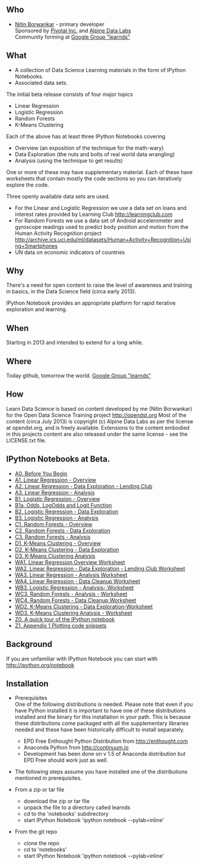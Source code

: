 Who
---

* [Nitin Borwankar](http://twitter.com/nitin) - primary developer  
Sponsored by [Pivotal Inc.](http://gopivotal.com) and [Alpine Data Labs](http://alpinenow.com)  
Community forming at [Google Group "learnds"](https://groups.google.com/forum/#!forum/learnds)

What
----

* A collection of Data Science Learning materials in the form of IPython Notebooks.
* Associated data sets.

The initial beta release consists of four major topics

* Linear Regression
* Logistic Regression
* Random Forests
* K-Means Clustering

Each of the above has at least three IPython Notebooks covering

* Overview (an exposition of the technique for the math-wary)
* Data Exploration (the nuts and bolts of real world data wrangling)
* Analysis (using the technique to get results)

One or more of these may have supplementary material.
Each of these have worksheets that contain mostly the code sections so you can iteratively explore the code.

Three openly available data sets are used.  

* For the Linear and Logistic Regression we use a data set on loans and interest rates provided by Learning Club http://learningclub.com  
* For Random Forests we use a data set of Android accelerometer and gyroscope readings used to predict body position and motion from the Human Activity Recognition project
http://archive.ics.uci.edu/ml/datasets/Human+Activity+Recognition+Using+Smartphones
* UN data on economic indicators of countries

Why
---

There's a need for open content to raise the level of awareness and training in basics, in the Data Science
field (circa early 2013).

IPython Notebook provides an appropriate platform for rapid iterative exploration and learning.

When
----

Starting in 2013 and intended to extend for a long while.

Where
-----

Today github, tomorrow the world. 
[Google Group "learnds"](https://groups.google.com/forum/#!forum/learnds)

How
---

Learn Data Science is based on content developed by me (Nitin Borwankar) for the Open Data Science Training project http://opendst.org
Most of the content (circa July 2013) is copyright (c) Alpine Data Labs as per the license at opendst.org, and is freely available.
Extensions to the content embodied in this projects content are also released under the same license - see the LICENSE.txt file.

IPython Notebooks at Beta.  
--------------------------  

* [A0. Before You Begin](http://nbviewer.ipython.org/urls/raw.github.com/nborwankar/LearnDataScience/master/notebooks/A0.%20Before%20You%20Begin.ipynb)
* [A1. Linear Regression - Overview](http://nbviewer.ipython.org/urls/raw.github.com/nborwankar/LearnDataScience/master/notebooks/A1.%20Linear%20Regression%20-%20Overview.ipynb)
* [A2. Linear Regression - Data Exploration - Lending Club](http://nbviewer.ipython.org/urls/raw.github.com/nborwankar/LearnDataScience/master/notebooks/A2.%20Linear%20Regression%20-%20Data%20Exploration%20-%20Lending%20Club.ipynb)
* [A3. Linear Regression - Analysis](http://nbviewer.ipython.org/urls/raw.github.com/nborwankar/LearnDataScience/master/notebooks/A3.%20Linear%20Regression%20-%20Analysis.ipynb)
* [B1. Logistic Regression - Overview](http://nbviewer.ipython.org/urls/raw.github.com/nborwankar/LearnDataScience/master/notebooks/B1.%20Logistic%20Regression%20-%20Overview.ipynb)
* [B1a. Odds, LogOdds and Logit Function ](http://nbviewer.ipython.org/urls/raw.github.com/nborwankar/LearnDataScience/master/notebooks/B1a.%20Odds%2C%20LogOdds%20and%20Logit%20Function%20.ipynb)
* [B2. Logistic Regression - Data Exploration](http://nbviewer.ipython.org/urls/raw.github.com/nborwankar/LearnDataScience/master/notebooks/B2.%20Logistic%20Regression%20-%20Data%20Exploration.ipynb)
* [B3. Logistic Regression - Analysis](http://nbviewer.ipython.org/urls/raw.github.com/nborwankar/LearnDataScience/master/notebooks/B3.%20Logistic%20Regression%20-%20Analysis.ipynb)
* [C1. Random Forests - Overview](http://nbviewer.ipython.org/urls/raw.github.com/nborwankar/LearnDataScience/master/notebooks/C1.%20Random%20Forests%20-%20Overview.ipynb)
* [C2. Random Forests - Data Exploration](http://nbviewer.ipython.org/urls/raw.github.com/nborwankar/LearnDataScience/master/notebooks/C2.%20Random%20Forests%20-%20Data%20Exploration.ipynb)
* [C3. Random Forests - Analysis](http://nbviewer.ipython.org/urls/raw.github.com/nborwankar/LearnDataScience/master/notebooks/C3.%20Random%20Forests%20-%20Analysis.ipynb)
* [D1. K-Means Clustering - Overview](http://nbviewer.ipython.org/urls/raw.github.com/nborwankar/LearnDataScience/master/notebooks/D1.%20K-Means%20Clustering%20-%20Overview.ipynb)
* [D2. K-Means Clustering - Data Exploration](http://nbviewer.ipython.org/urls/raw.github.com/nborwankar/LearnDataScience/master/notebooks/D2.%20K-Means%20Clustering%20-%20Data%20Exploration.ipynb)
* [D3. K-Means Clustering Analysis](http://nbviewer.ipython.org/urls/raw.github.com/nborwankar/LearnDataScience/master/notebooks/D3.%20K-Means%20Clustering%20Analysis.ipynb)
* [WA1. Linear Regression Overview Worksheet](http://nbviewer.ipython.org/urls/raw.github.com/nborwankar/LearnDataScience/master/notebooks/WA1.%20Linear%20Regression%20Overview%20Worksheet.ipynb)
* [WA2. Linear Regression - Data Exploration - Lending Club Worksheet](http://nbviewer.ipython.org/urls/raw.github.com/nborwankar/LearnDataScience/master/notebooks/WA2.%20Linear%20Regression%20-%20Data%20Exploration%20-%20Lending%20Club%20Worksheet.ipynb)
* [WA3. Linear Regression - Analysis Worksheet](http://nbviewer.ipython.org/urls/raw.github.com/nborwankar/LearnDataScience/master/notebooks/WA3.%20Linear%20Regression%20-%20Analysis%20Worksheet.ipynb)
* [WA4. Linear Regression - Data Cleanup Worksheet](http://nbviewer.ipython.org/urls/raw.github.com/nborwankar/LearnDataScience/master/notebooks/WA4.%20Linear%20Regression%20-%20Data%20Cleanup.ipynb)
* [WB3. Logistic Regression - Analysis- Worksheet](http://nbviewer.ipython.org/urls/raw.github.com/nborwankar/LearnDataScience/master/notebooks/WB3.%20Logistic%20Regression%20-%20Analysis-%20Worksheet.ipynb)
* [WC3. Random Forests - Analysis - Worksheet](http://nbviewer.ipython.org/urls/raw.github.com/nborwankar/LearnDataScience/master/notebooks/WC3.%20Random%20Forests%20-%20Analysis%20-%20Worksheet.ipynb)
* [WC4. Random Forests - Data Cleanup Worksheet](http://nbviewer.ipython.org/urls/raw.github.com/nborwankar/LearnDataScience/master/notebooks/WC4.%20Random%20Forests%20-%20Data%20Cleanup.ipynb)
* [WD2. K-Means Clustering - Data Exploration-Worksheet](http://nbviewer.ipython.org/urls/raw.github.com/nborwankar/LearnDataScience/master/notebooks/WD2.%20K-Means%20Clustering%20-%20Data%20Exploration-Worksheet.ipynb)
* [WD3. K-Means Clustering Analysis - Worksheet](http://nbviewer.ipython.org/urls/raw.github.com/nborwankar/LearnDataScience/master/notebooks/WD3.%20K-Means%20Clustering%20Analysis%20-%20Worksheet.ipynb)
* [Z0. A quick tour of the IPython notebook](http://nbviewer.ipython.org/urls/raw.github.com/nborwankar/LearnDataScience/master/notebooks/Z0.%20A%20quick%20tour%20of%20the%20IPython%20notebook.ipynb)
* [Z1. Appendix 1 Plotting code snippets ](http://nbviewer.ipython.org/urls/raw.github.com/nborwankar/LearnDataScience/master/notebooks/Z1.%20Appendix%201%20Plotting%20code%20snippets%20.ipynb)


Background  
----------

If you are unfamiliar with IPython Notebook you can start with http://ipython.org/notebook


Installation  
------------

* Prerequisites  
One of the following distributions is needed. Please note that even if you have Python installed it is important to have one of these distributions installed and the binary for this installation in your path. This is because these distributions come packaged with all the supplementary libraries needed and these have been historically difficult to install separately.

  * EPD Free Enthought Python Distribution from http://enthought.com
  * Anaconda Python from http://continuum.io
  * Development has been done on v 1.5 of Anaconda distribution but EPD Free should work just as well.

* The following steps assume you have installed one of the distributions mentioned in prerequisites.

* From a zip or tar file
    * download the zip or tar file 
    * unpack the file to a directory called learnds
    * cd to the 'notebooks' subdirectory
    * start IPython Notebook 'ipython notebook --pylab=inline'
 
* From the git repo
    * clone the repo
    * cd to 'notebooks'
    * start IPython Notebook 'ipython notebook --pylab=inline'
